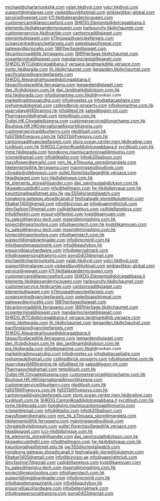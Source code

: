 michael@charterjunkshk.com
yslah.hk@ysl.com
yslcr.hk@ysl.com
support@imglarger.com
vipbestbuy@hotmail.com
pinkiay@bsj-global.com
service@veeget.com
k11.hk@alexandermcqueen.com
customercare@lanecrawford.com
SHKDG.Elements@dolcegabbana.it
elements.hk@alexandermcqueen.com
harbourcity.hk@chaumet.com
customerservice.hk@cartier.com
cantonroad@piaget.com
elements@piaget.com
k11musea@vancleefarpels.com
oceancentre@vancleefarpels.com
pete@sapphirepal.com
gateway@princehk.com
1881heritage@piaget.com
hkcantonroad@hk.ferragamo.com
1881Heritage.hk@chaumet.com
oceanterminal@piaget.com
mandarinoriental@piaget.com
SHKDG.WTC@dolcegabbana.it
versace.landmark@hk.versace.com
mmtc.hk@prada.com
ifc.hk@chaumet.com
leegarden.hk@chaumet.com
pacificplace@vancleefarpels.com
SHKDG.AlexandraHouse@dolcegabbana.it
hkpacificplace@hk.ferragamo.com
leegarden@piaget.com
dwj_ifc@dickson.com.hk
dwj_landmark@dickson.com.hk
pra.hk@prada.com
info@smartme.com.hkql@ruokan.com
marketing@mosaicdigi.com
info@veetex.us
info@altacapitalre.com
joyhomeuk@gmail.com
cs@redbrick-property.com
info@smartme.com.hk
quarrybay@f45training.hk
info@lesil.hk
sales@logon-int.com
Pharmasoyhk@gmail.com
tmtp@lush.com.hk
Outlet.HK.Citygate@zegna.com
customerservice@longchamp.com.hk
Boutique.HK.HKInternationalAirport@zegna.com
customerservice@burberry.com
ntp@lush.com.hk
fg5019@fiveguys.com.hk
fg5013@fiveguys.com.hk
cantonroad@vancleefarpels.com
store.ocean.center.men.hk@celine.com
lcx@lush.com.hk
SHKDG.CantonRoad@dolcegabbana.it
syc@lush.com.hk
mme.hk@prada.com
hongkong.miumiucantonroad@miumiu.com
vrionel@gmail.com
info@lktailor.com
info@20balloon.com
maysflower@emailsl.com
mm_hk_k11musea_store@margiela.com
hkelements@hk.ferragamo.com
manningseo@outlook.com
citygate@vilebrequin.com
outlet.florentiavillage@hk.versace.com
hkia@piaget.com
lccr-hk@diptyque.com.hk
hk_elements_store@jilsander.com
dwj_peninsula@dickson.com.hk
hkgwebcust@dhl.com
info@hellmann.com
fw-hk@diptyque.com.hk
kwuntong@wallstreet.edu.hk
ow.555@orientalwatch.com
hongkong.gateway.shop@canali.it
festivalwalk-store@lululemon.com
Kbabar1400@gmail.com
info@bizvisor.ae
info@uaenightclub.com
dmcfashion7@gmail.com
cs@deltanetsys.com
cs@deltanetsys.com
info@flexkin.com 
enquiry@flexkin.com
kypt@kamyuen.com
hy_sales@hengyu-tech.com
mspm@mingshing.com.hk
project@majortooling.com
info@aerotech.com.hk
kypt@kamyuen.com
hy_sales@hengyu-tech.com
mspm@mingshing.com.hk
project@majortooling.com
info@aerotech.com.hk
support@imgdownloader.com
info@mcmintl.com.hk
info@applemagazinehk.com
info@beautybox.hk
enquiry@jacohardware.com
info@eternalmark.com
info@rawpersonaltraining.com
pong0403@gmail.com
michael@charterjunkshk.com
yslah.hk@ysl.com
yslcr.hk@ysl.com
support@imglarger.com
vipbestbuy@hotmail.com
pinkiay@bsj-global.com
service@veeget.com
k11.hk@alexandermcqueen.com
customercare@lanecrawford.com
SHKDG.Elements@dolcegabbana.it
elements.hk@alexandermcqueen.com
harbourcity.hk@chaumet.com
customerservice.hk@cartier.com
cantonroad@piaget.com
elements@piaget.com
k11musea@vancleefarpels.com
oceancentre@vancleefarpels.com
pete@sapphirepal.com
gateway@princehk.com
1881heritage@piaget.com
hkcantonroad@hk.ferragamo.com
1881Heritage.hk@chaumet.com
oceanterminal@piaget.com
mandarinoriental@piaget.com
SHKDG.WTC@dolcegabbana.it
versace.landmark@hk.versace.com
mmtc.hk@prada.com
ifc.hk@chaumet.com
leegarden.hk@chaumet.com
pacificplace@vancleefarpels.com
SHKDG.AlexandraHouse@dolcegabbana.it
hkpacificplace@hk.ferragamo.com
leegarden@piaget.com
dwj_ifc@dickson.com.hk
dwj_landmark@dickson.com.hk
pra.hk@prada.com
info@smartme.com.hkql@ruokan.com
marketing@mosaicdigi.com
info@veetex.us
info@altacapitalre.com
joyhomeuk@gmail.com
cs@redbrick-property.com
info@smartme.com.hk
quarrybay@f45training.hk
info@lesil.hk
sales@logon-int.com
Pharmasoyhk@gmail.com
tmtp@lush.com.hk
Outlet.HK.Citygate@zegna.com
customerservice@longchamp.com.hk
Boutique.HK.HKInternationalAirport@zegna.com
customerservice@burberry.com
ntp@lush.com.hk
fg5019@fiveguys.com.hk
fg5013@fiveguys.com.hk
cantonroad@vancleefarpels.com
store.ocean.center.men.hk@celine.com
lcx@lush.com.hk
SHKDG.CantonRoad@dolcegabbana.it
syc@lush.com.hk
mme.hk@prada.com
hongkong.miumiucantonroad@miumiu.com
vrionel@gmail.com
info@lktailor.com
info@20balloon.com
maysflower@emailsl.com
mm_hk_k11musea_store@margiela.com
hkelements@hk.ferragamo.com
manningseo@outlook.com
citygate@vilebrequin.com
outlet.florentiavillage@hk.versace.com
hkia@piaget.com
lccr-hk@diptyque.com.hk
hk_elements_store@jilsander.com
dwj_peninsula@dickson.com.hk
hkgwebcust@dhl.com
info@hellmann.com
fw-hk@diptyque.com.hk
kwuntong@wallstreet.edu.hk
ow.555@orientalwatch.com
hongkong.gateway.shop@canali.it
festivalwalk-store@lululemon.com
Kbabar1400@gmail.com
info@bizvisor.ae
info@uaenightclub.com
dmcfashion7@gmail.com
cs@deltanetsys.com
kypt@kamyuen.com
hy_sales@hengyu-tech.com
mspm@mingshing.com.hk
project@majortooling.com
info@aerotech.com.hk
support@imgdownloader.com
info@mcmintl.com.hk
info@applemagazinehk.com
info@beautybox.hk
enquiry@jacohardware.com
info@eternalmark.com
info@rawpersonaltraining.com
pong0403@gmail.com
